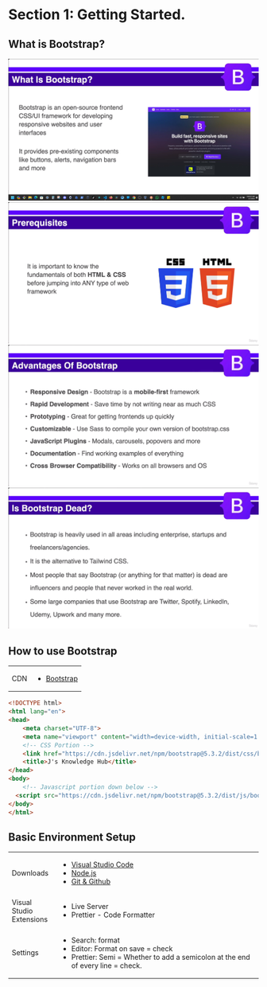 # Section 1: Getting Started.
## What is Bootstrap?

![What is Bootstrap?](./images/1-what-is-bootstrap.png)
![Prerequisites](./images/2-Prerequisites.png)
![Advantages of Bootstrap](./images/3-advantages-of-bootstrap.png)
![Is Bootstrap dead?](./images/4-is-bootstra-dead.png)

## How to use Bootstrap 
<table>
    <thead>
    </thead>
    <tbody>
      <tr>
        <td>CDN</td>
        <td>
          <ul>
            <li><a href="https://getbootstrap.com/">Bootstrap</a></li>
          </ul>
      </td>
      </tr>
    </tbody>
</table> 

```HTML
<!DOCTYPE html>
<html lang="en">
<head>
    <meta charset="UTF-8">
    <meta name="viewport" content="width=device-width, initial-scale=1.0">
    <!-- CSS Portion -->
    <link href="https://cdn.jsdelivr.net/npm/bootstrap@5.3.2/dist/css/bootstrap.min.css" rel="stylesheet" integrity="sha384-T3c6CoIi6uLrA9TneNEoa7RxnatzjcDSCmG1MXxSR1GAsXEV/Dwwykc2MPK8M2HN" crossorigin="anonymous">
    <title>J's Knowledge Hub</title>
</head>
<body>
    <!-- Javascript portion down below -->
  <script src="https://cdn.jsdelivr.net/npm/bootstrap@5.3.2/dist/js/bootstrap.bundle.min.js" integrity="sha384-C6RzsynM9kWDrMNeT87bh95OGNyZPhcTNXj1NW7RuBCsyN/o0jlpcV8Qyq46cDfL" crossorigin="anonymous"></script>
</body>
</html>
```
## Basic Environment Setup
<table>
    <thead>
    </thead>
    <tbody>
      <tr>
        <td>Downloads</td>
        <td>
          <ul>
            <li> <a href="https://code.visualstudio.com/download">Visual Studio Code</a></li>
            <li><a href="https://nodejs.org/en">Node.js</a></li>
            <li><a href="https://git-scm.com/downloads">Git & Github</a></li>
          </ul>
      </td>
      </tr>
      <tr>
        <td>Visual Studio</br> 
        Extensions</td>
        <td>
          <ul>
            <li>Live Server</li>
            <li>Prettier - Code Formatter</li>
          </ul>
      </td>
      </tr>
      <tr>
        <td>Settings</td>
        <td>
          <ul>
            <li>Search: format</li>
            <li>Editor: Format on save = check</li>
            <li>Prettier: Semi = Whether to add a semicolon at the end of every line = check.</li>
          </ul>
      </td>
      </tr>
    </tbody>
</table> 
